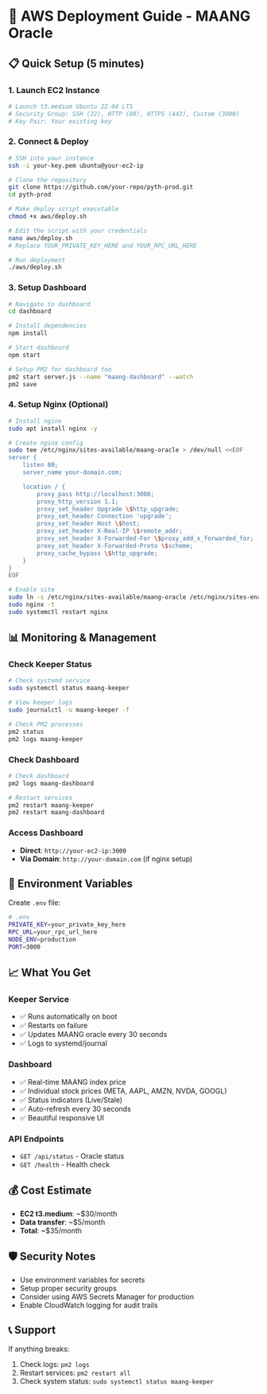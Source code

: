 # 🚀 AWS Deployment Guide - MAANG Oracle

## **📋 Quick Setup (5 minutes)**

### **1. Launch EC2 Instance**
```bash
# Launch t3.medium Ubuntu 22.04 LTS
# Security Group: SSH (22), HTTP (80), HTTPS (443), Custom (3000)
# Key Pair: Your existing key
```

### **2. Connect & Deploy**
```bash
# SSH into your instance
ssh -i your-key.pem ubuntu@your-ec2-ip

# Clone the repository
git clone https://github.com/your-repo/pyth-prod.git
cd pyth-prod

# Make deploy script executable
chmod +x aws/deploy.sh

# Edit the script with your credentials
nano aws/deploy.sh
# Replace YOUR_PRIVATE_KEY_HERE and YOUR_RPC_URL_HERE

# Run deployment
./aws/deploy.sh
```

### **3. Setup Dashboard**
```bash
# Navigate to dashboard
cd dashboard

# Install dependencies
npm install

# Start dashboard
npm start

# Setup PM2 for dashboard too
pm2 start server.js --name "maang-dashboard" --watch
pm2 save
```

### **4. Setup Nginx (Optional)**
```bash
# Install nginx
sudo apt install nginx -y

# Create nginx config
sudo tee /etc/nginx/sites-available/maang-oracle > /dev/null <<EOF
server {
    listen 80;
    server_name your-domain.com;

    location / {
        proxy_pass http://localhost:3000;
        proxy_http_version 1.1;
        proxy_set_header Upgrade \$http_upgrade;
        proxy_set_header Connection 'upgrade';
        proxy_set_header Host \$host;
        proxy_set_header X-Real-IP \$remote_addr;
        proxy_set_header X-Forwarded-For \$proxy_add_x_forwarded_for;
        proxy_set_header X-Forwarded-Proto \$scheme;
        proxy_cache_bypass \$http_upgrade;
    }
}
EOF

# Enable site
sudo ln -s /etc/nginx/sites-available/maang-oracle /etc/nginx/sites-enabled/
sudo nginx -t
sudo systemctl restart nginx
```

## **📊 Monitoring & Management**

### **Check Keeper Status**
```bash
# Check systemd service
sudo systemctl status maang-keeper

# View keeper logs
sudo journalctl -u maang-keeper -f

# Check PM2 processes
pm2 status
pm2 logs maang-keeper
```

### **Check Dashboard**
```bash
# Check dashboard
pm2 logs maang-dashboard

# Restart services
pm2 restart maang-keeper
pm2 restart maang-dashboard
```

### **Access Dashboard**
- **Direct**: `http://your-ec2-ip:3000`
- **Via Domain**: `http://your-domain.com` (if nginx setup)

## **🔧 Environment Variables**

Create `.env` file:
```bash
# .env
PRIVATE_KEY=your_private_key_here
RPC_URL=your_rpc_url_here
NODE_ENV=production
PORT=3000
```

## **📈 What You Get**

### **Keeper Service**
- ✅ Runs automatically on boot
- ✅ Restarts on failure
- ✅ Updates MAANG oracle every 30 seconds
- ✅ Logs to systemd/journal

### **Dashboard**
- ✅ Real-time MAANG index price
- ✅ Individual stock prices (META, AAPL, AMZN, NVDA, GOOGL)
- ✅ Status indicators (Live/Stale)
- ✅ Auto-refresh every 30 seconds
- ✅ Beautiful responsive UI

### **API Endpoints**
- `GET /api/status` - Oracle status
- `GET /health` - Health check

## **💰 Cost Estimate**
- **EC2 t3.medium**: ~$30/month
- **Data transfer**: ~$5/month
- **Total**: ~$35/month

## **🛡️ Security Notes**
- Use environment variables for secrets
- Setup proper security groups
- Consider using AWS Secrets Manager for production
- Enable CloudWatch logging for audit trails

## **📞 Support**
If anything breaks:
1. Check logs: `pm2 logs`
2. Restart services: `pm2 restart all`
3. Check system status: `sudo systemctl status maang-keeper`
